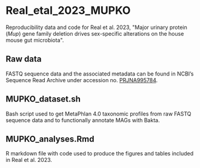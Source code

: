 # Real_etal_2023_MUPKO
Reproducibility data and code for Real et al. 2023, "Major urinary protein (_Mup_) gene family deletion drives sex-specific alterations on the house mouse gut microbiota".

## Raw data
FASTQ sequence data and the associated metadata can be found in NCBI’s Sequence Read Archive under accession no. [PRJNA995784](https://www.ncbi.nlm.nih.gov/sra/PRJNA995784).

## MUPKO_dataset.sh
Bash script used to get MetaPhlan 4.0 taxonomic profiles from raw FASTQ sequence data and to functionally annotate MAGs with Bakta.

## MUPKO_analyses.Rmd
R markdown file with code used to produce the figures and tables included in Real et al. 2023.
